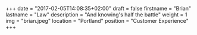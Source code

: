 +++
date = "2017-02-05T14:08:35+02:00"
draft = false
firstname = "Brian"
lastname = "Law"
description = "And knowing's half the battle"
weight = 1
img = "brian.jpeg"
location = "Portland"
position = "Customer Experience"
+++
